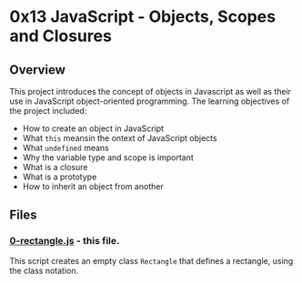 # 0x13 JavaScript - Objects, Scopes and Closures

## Overview

This project introduces the concept of objects in Javascript as well as their use in JavaScript object-oriented programming. The learning objectives of the project included:
- How to create an object in JavaScript
- What `this` meansin the ontext of JavaScript objects
- What `undefined` means
- Why the variable type and scope is important
- What is a closure
- What is a prototype
- How to inherit an object from another

## Files

### [0-rectangle.js](https://github.com/Wa2hingt0n/alx-higher_level_programming/blob/master/0x13-javascript_objects_scopes_closures/0-rectangle.js) - this file.
This script creates an empty class `Rectangle` that defines a rectangle, using the class notation.